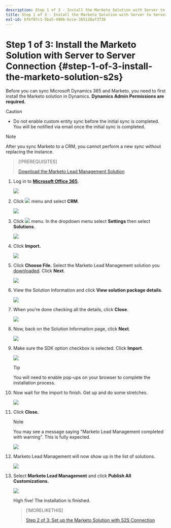 ```yaml
---
description: Step 1 of 3 - Install the Marketo Solution with Server to Server Connection - Marketo Docs - Product Documentation
title: Step 1 of 3 - Install the Marketo Solution with Server to Server Connection
exl-id: bf6f87c1-5ba5-490b-bcce-365120af3730
---
```

# Step 1 of 3: Install the Marketo Solution with Server to Server Connection {#step-1-of-3-install-the-marketo-solution-s2s}

Before you can sync Microsoft Dynamics 365 and Marketo, you need to first install the Marketo solution in Dynamics. **Dynamics Admin Permissions are required.**

>[!CAUTION]
>
>* Do not enable custom entity sync before the initial sync is completed. You will be notified via email once the initial sync is completed.

>[!NOTE]
>
>After you sync Marketo to a CRM, you cannot perform a new sync without replacing the instance.

>[!PREREQUISITES]
>
>[Download the Marketo Lead Management Solution](/help/marketo/product-docs/crm-sync/microsoft-dynamics-sync/sync-setup/download-the-marketo-lead-management-solution.md)

1. Log in to **[Microsoft Office 365](https://login.microsoftonline.com/)**.

   ![](assets/image2015-3-16-15-3a58-3a55.png)

1. Click ![](assets/image2015-3-16-16-3a1-3a13.png) menu and select **CRM**.

   ![](assets/image2015-3-16-16-3a0-3a10.png)

1. Click ![](assets/image2015-5-13-10-3a5-3a8.png) menu. In the dropdown menu select **Settings** then select **Solutions**.

   ![](assets/image2015-5-13-10-3a4-3a1.png)

1. Click **Import.**

   ![](assets/image2015-3-19-8-3a34-3a8.png)

1. Click **Choose File.** Select the Marketo Lead Management solution you [downloaded](/help/marketo/product-docs/crm-sync/microsoft-dynamics-sync/sync-setup/download-the-marketo-lead-management-solution.md). Click **Next**.

   ![](assets/image2015-10-9-14-3a44-3a14.png)

1. View the Solution Information and click **View solution package details**.

   ![](assets/image2015-10-9-15-3a4-3a16.png)

1. When you're done checking all the details, click **Close**.

   ![](assets/image2015-10-9-14-3a57-3a3.png)

1. Now, back on the Solution Information page, click **Next**.

   ![](assets/image2015-10-9-14-3a59-3a24.png)

1. Make sure the SDK option checkbox is selected. Click **Import**.

   ![](assets/image2015-10-9-15-3a7-3a12.png)

   >[!TIP]
   >
   >You will need to enable pop-ups on your browser to complete the installation process.

1. Now wait for the import to finish. Get up and do some stretches.

   ![](assets/image2015-3-11-11-3a34-3a9.png)

1. Click **Close.**

   >[!NOTE]
   >
   >You may see a message saying "Marketo Lead Management completed with warning". This is fully expected.

   ![](assets/image2015-3-13-9-3a54-3a39.png)

1. Marketo Lead Management will now show up in the list of solutions.

   ![](assets/image2015-3-19-8-3a40-3a38.png)

1. Select **Marketo Lead Management** and click **Publish All Customizations.**

   ![](assets/image2015-3-19-8-3a41-3a21.png)

   High five! The installation is finished.

   >[!MORELIKETHIS]
   >
   >[Step 2 of 3: Set up the Marketo Solution with S2S Connection](/help/marketo/product-docs/crm-sync/microsoft-dynamics-sync/sync-setup/microsoft-dynamics-365-with-s2s-connection/step-2-of-3-set-up.md)
